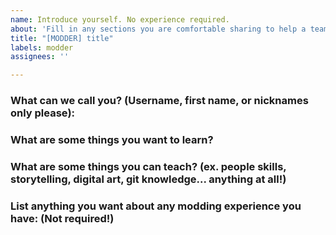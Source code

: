 ```yaml
---
name: Introduce yourself. No experience required.
about: 'Fill in any sections you are comfortable sharing to help a team find you! '
title: "[MODDER] title"
labels: modder
assignees: ''

---
```


### What can we call you? (Username, first name, or nicknames only please):

### What are some things you want to learn?

### What are some things you can teach? (ex. people skills, storytelling, digital art, git knowledge... anything at all!)

### List anything you want about any modding experience you have: (Not required!)
